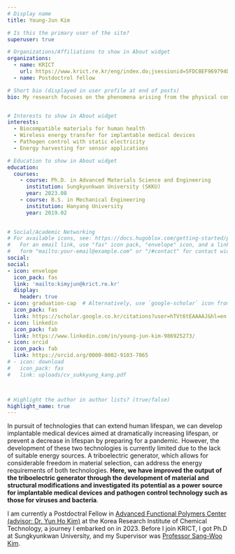```yaml
---
# Display name
title: Young-Jun Kim

# Is this the primary user of the site?
superuser: true

# Organizations/Affiliations to show in About widget
organizations:
  - name: KRICT
    url: https://www.krict.re.kr/eng/index.do;jsessionid=5FDC8EF969794D3B1396339E2841B0D2
  - name: Postdoctrol fellow

# Short bio (displayed in user profile at end of posts)
bio: My research focuses on the phenomena arising from the physical contact between two engineered surfaces. The goal is to develop processing technologies that can create high-value, innovative products by precisely manipulating phenomena such as friction, wear, polishing, diffusion, adhesion, and deformation.


# Interests to show in About widget
interests:
  - Biocompatible materials for human health
  - Wireless energy transfer for implantable medical devices
  - Pathogen control with static electricity
  - Energy harvesting for sensor applications

# Education to show in About widget
education:
  courses:
    - course: Ph.D. in Advanced Materials Science and Engineering
      institution: Sungkyunkwan University (SKKU)
      year: 2023.08
    - course: B.S. in Mechanical Engineering
      institution: Hanyang University
      year: 2019.02
    

# Social/Academic Networking
# For available icons, see: https://docs.hugoblox.com/getting-started/page-builder/#icons
#   For an email link, use "fas" icon pack, "envelope" icon, and a link in the
#   form "mailto:your-email@example.com" or "/#contact" for contact widget.
social:
social:
- icon: envelope
  icon_pack: fas
  link: 'mailto:kimyjun@krict.re.kr'
  display:
    header: true
- icon: graduation-cap  # Alternatively, use `google-scholar` icon from `ai` icon pack
  icon_pack: fas
  link: https://scholar.google.co.kr/citations?user=hTVt6tEAAAAJ&hl=en
- icon: linkedin
  icon_pack: fab
  link: https://www.linkedin.com/in/young-jun-kim-986925273/
- icon: orcid
  icon_pack: fab
  link: https://orcid.org/0000-0002-9103-7065
# - icon: download
#   icon_pack: fas
#   link: uploads/cv_sukkyung_kang.pdf



# Highlight the author in author lists? (true/false)
highlight_name: true
---
```

In pursuit of technologies that can extend human lifespan, we can develop implantable medical devices aimed at dramatically increasing lifespan, or prevent a decrease in lifespan by preparing for a pandemic. However, the development of these two technologies is currently limited due to the lack of suitable energy sources. A triboelectric generator, which allows for considerable freedom in material selection, can address the energy requirements of both technologies. **Here, we have improved the output of the triboelectric generator through the development of material and structural modifications and investigated its potential as a power source for implantable medical devices and pathogen control technology such as those for viruses and bacteria**.

I am currently a Postdoctral Fellow in [Advanced Functional Polymers Center (advisor: Dr. Yun Ho Kim)](https://sites.google.com/view/krict-polymer) at the Korea Research Institute of Chemical Technology, a journey I embarked on in 2023. Before I join KRICT, I got Ph.D at Sungkyunkwan University, and my Supervisor was [Professor Sang-Woo Kim](https://ehl.yonsei.ac.kr/).
